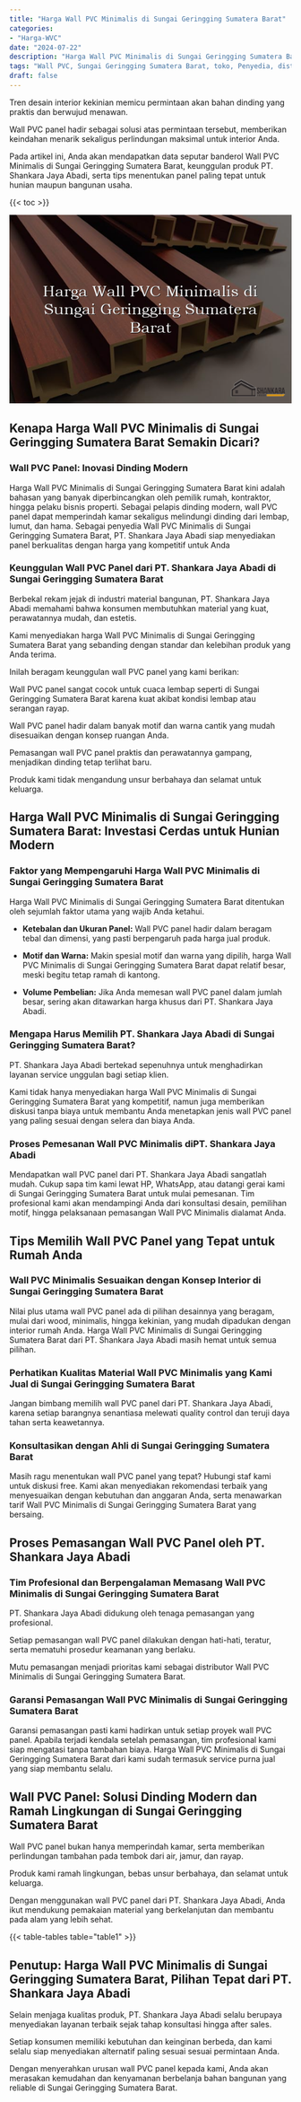 ```yaml
---
title: "Harga Wall PVC Minimalis di Sungai Geringging Sumatera Barat"
categories: 
- "Harga-WVC"
date: "2024-07-22"
description: "Harga Wall PVC Minimalis di Sungai Geringging Sumatera Barat untuk rumah, office, serta ritel. Produk berkualitas, pilihan motif, warna elegan, dengan jasa pemasangan oleh tenaga ahli ahli dan kepastian resmi!|Servis penjualan Wall PVC Minimalis di Sungai Geringging Sumatera Barat untuk kebutuhan rumah, kantor, atau gerai, dengan produk terbaik dan penempatan oleh tim profesional dan jaminan resmi.|Solusi Wall PVC Minimalis di Sungai Geringging Sumatera Barat yang terbukti bagi hunian, kantor, dan gerai, bersama panel terbaik dan pemasangan ditangani oleh tenaga ahli ahli serta garansi resmi.|Penjualan Wall PVC Minimalis di Sungai Geringging Sumatera Barat untuk tempat tinggal, office, serta gerai, dengan produk berkualitas dan penempatan oleh tenaga ahli berpengalaman, lengkap beserta jaminan resmi.}"
tags: "Wall PVC, Sungai Geringging Sumatera Barat, toko, Penyedia, distributor"
draft: false
---
```


Tren desain interior kekinian memicu permintaan akan bahan dinding yang praktis dan berwujud menawan.

Wall PVC panel hadir sebagai solusi atas permintaan tersebut, memberikan keindahan menarik sekaligus perlindungan maksimal untuk interior Anda.

Pada artikel ini, Anda akan mendapatkan data seputar banderol Wall PVC Minimalis di Sungai Geringging Sumatera Barat, keunggulan produk PT. Shankara Jaya Abadi, serta tips menentukan panel paling tepat untuk hunian maupun bangunan usaha.

{{< toc >}}

![Harga Wall PVC Minimalis di Sungai Geringging Sumatera Barat](/images/Harga-WVC/Harga-Wall-PVC-Minimalis-di-Sungai-Geringging-Sumatera-Barat.png)


## Kenapa Harga Wall PVC Minimalis di Sungai Geringging Sumatera Barat Semakin Dicari?

### Wall PVC Panel: Inovasi Dinding Modern

Harga Wall PVC Minimalis di Sungai Geringging Sumatera Barat kini adalah bahasan yang banyak diperbincangkan oleh pemilik rumah, kontraktor, hingga pelaku bisnis properti. Sebagai pelapis dinding modern, wall PVC panel dapat memperindah kamar sekaligus melindungi dinding dari lembap, lumut, dan hama. Sebagai penyedia Wall PVC Minimalis di Sungai Geringging Sumatera Barat, PT. Shankara Jaya Abadi siap menyediakan panel berkualitas dengan harga yang kompetitif untuk Anda

### Keunggulan Wall PVC Panel dari PT. Shankara Jaya Abadi di Sungai Geringging Sumatera Barat

Berbekal rekam jejak di industri material bangunan, PT. Shankara Jaya Abadi memahami bahwa konsumen membutuhkan material yang kuat, perawatannya mudah, dan estetis.

Kami menyediakan harga Wall PVC Minimalis di Sungai Geringging Sumatera Barat yang sebanding dengan standar dan kelebihan produk yang Anda terima.

Inilah beragam keunggulan wall PVC panel yang kami berikan:

Wall PVC panel sangat cocok untuk cuaca lembap seperti di Sungai Geringging Sumatera Barat karena kuat akibat kondisi lembap atau serangan rayap.

Wall PVC panel hadir dalam banyak motif dan warna cantik yang mudah disesuaikan dengan konsep ruangan Anda.

Pemasangan wall PVC panel praktis dan perawatannya gampang, menjadikan dinding tetap terlihat baru.

Produk kami tidak mengandung unsur berbahaya dan selamat untuk keluarga.

## Harga Wall PVC Minimalis di Sungai Geringging Sumatera Barat: Investasi Cerdas untuk Hunian Modern

### Faktor yang Mempengaruhi Harga Wall PVC Minimalis di Sungai Geringging Sumatera Barat

Harga Wall PVC Minimalis di Sungai Geringging Sumatera Barat ditentukan oleh sejumlah faktor utama yang wajib Anda ketahui.

- **Ketebalan dan Ukuran Panel:** Wall PVC panel hadir dalam beragam tebal dan dimensi, yang pasti berpengaruh pada harga jual produk.

- **Motif dan Warna:** Makin spesial motif dan warna yang dipilih, harga Wall PVC Minimalis di Sungai Geringging Sumatera Barat dapat relatif besar, meski begitu tetap ramah di kantong.

- **Volume Pembelian:** Jika Anda memesan wall PVC panel dalam jumlah besar, sering akan ditawarkan harga khusus dari PT. Shankara Jaya Abadi.

### Mengapa Harus Memilih PT. Shankara Jaya Abadi di Sungai Geringging Sumatera Barat?

PT. Shankara Jaya Abadi bertekad sepenuhnya untuk menghadirkan layanan service unggulan bagi setiap klien.

Kami tidak hanya menyediakan harga Wall PVC Minimalis di Sungai Geringging Sumatera Barat yang kompetitif, namun juga memberikan diskusi tanpa biaya untuk membantu Anda menetapkan jenis wall PVC panel yang paling sesuai dengan selera dan biaya Anda.

### Proses Pemesanan Wall PVC Minimalis diPT. Shankara Jaya Abadi

Mendapatkan wall PVC panel dari PT. Shankara Jaya Abadi sangatlah mudah. Cukup sapa tim kami lewat HP, WhatsApp, atau datangi gerai kami di Sungai Geringging Sumatera Barat untuk mulai pemesanan. Tim profesional kami akan mendampingi Anda dari konsultasi desain, pemilihan motif, hingga pelaksanaan pemasangan Wall PVC Minimalis dialamat Anda.

## Tips Memilih Wall PVC Panel yang Tepat untuk Rumah Anda

### Wall PVC Minimalis Sesuaikan dengan Konsep Interior di Sungai Geringging Sumatera Barat

Nilai plus utama wall PVC panel ada di pilihan desainnya yang beragam, mulai dari wood, minimalis, hingga kekinian, yang mudah dipadukan dengan interior rumah Anda. Harga Wall PVC Minimalis di Sungai Geringging Sumatera Barat dari PT. Shankara Jaya Abadi masih hemat untuk semua pilihan.

### Perhatikan Kualitas Material Wall PVC Minimalis yang Kami Jual di Sungai Geringging Sumatera Barat

Jangan bimbang memilih wall PVC panel dari PT. Shankara Jaya Abadi, karena setiap barangnya senantiasa melewati quality control dan teruji daya tahan serta keawetannya.

### Konsultasikan dengan Ahli di Sungai Geringging Sumatera Barat

Masih ragu menentukan wall PVC panel yang tepat? Hubungi staf kami untuk diskusi free. Kami akan menyediakan rekomendasi terbaik yang menyesuaikan dengan kebutuhan dan anggaran Anda, serta menawarkan tarif Wall PVC Minimalis di Sungai Geringging Sumatera Barat yang bersaing.

## Proses Pemasangan Wall PVC Panel oleh PT. Shankara Jaya Abadi

### Tim Profesional dan Berpengalaman Memasang Wall PVC Minimalis di Sungai Geringging Sumatera Barat

PT. Shankara Jaya Abadi didukung oleh tenaga pemasangan yang profesional.

Setiap pemasangan wall PVC panel dilakukan dengan hati-hati, teratur, serta mematuhi prosedur keamanan yang berlaku.

Mutu pemasangan menjadi prioritas kami sebagai distributor Wall PVC Minimalis di Sungai Geringging Sumatera Barat.

### Garansi Pemasangan Wall PVC Minimalis di Sungai Geringging Sumatera Barat

Garansi pemasangan pasti kami hadirkan untuk setiap proyek wall PVC panel. Apabila terjadi kendala setelah pemasangan, tim profesional kami siap mengatasi tanpa tambahan biaya. Harga Wall PVC Minimalis di Sungai Geringging Sumatera Barat dari kami sudah termasuk service purna jual yang siap membantu selalu.

## Wall PVC Panel: Solusi Dinding Modern dan Ramah Lingkungan di Sungai Geringging Sumatera Barat

Wall PVC panel bukan hanya memperindah kamar, serta memberikan perlindungan tambahan pada tembok dari air, jamur, dan rayap.

Produk kami ramah lingkungan, bebas unsur berbahaya, dan selamat untuk keluarga.

Dengan menggunakan wall PVC panel dari PT. Shankara Jaya Abadi, Anda ikut mendukung pemakaian material yang berkelanjutan dan membantu pada alam yang lebih sehat.

{{< table-tables table="table1" >}}

## Penutup: Harga Wall PVC Minimalis di Sungai Geringging Sumatera Barat, Pilihan Tepat dari PT. Shankara Jaya Abadi

Selain menjaga kualitas produk, PT. Shankara Jaya Abadi selalu berupaya menyediakan layanan terbaik sejak tahap konsultasi hingga after sales.

Setiap konsumen memiliki kebutuhan dan keinginan berbeda, dan kami selalu siap menyediakan alternatif paling sesuai sesuai permintaan Anda.

Dengan menyerahkan urusan wall PVC panel kepada kami, Anda akan merasakan kemudahan dan kenyamanan berbelanja bahan bangunan yang reliable di Sungai Geringging Sumatera Barat.